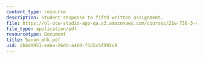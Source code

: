 ```yaml
---
content_type: resource
description: Student response to fifth written assignment.
file: https://ol-ocw-studio-app-qa.s3.amazonaws.com/courses/21w-730-3-expository-writing-autobiography-theory-and-practice-spring-2001/db649951ea6a26dda460f5d5c5f992c8_5anon_mhk.pdf
file_type: application/pdf
resourcetype: Document
title: 5anon_mhk.pdf
uid: db649951-ea6a-26dd-a460-f5d5c5f992c8
---
```


